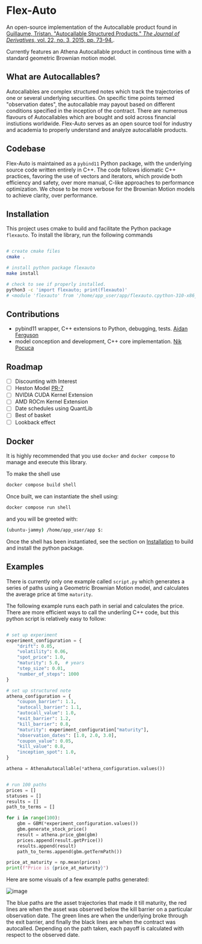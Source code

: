# Flex-Auto

An open-source implementation of the Autocallable product found in [Guillaume, Tristan. "Autocallable Structured Products." *The Journal of Derivatives*, vol. 22, no. 3, 2015, pp. 73-94.](https://www.pm-research.com/content/iijderiv/22/3/73).

Currently features an Athena Autocallable product in continous time with a standard geometric Brownian motion model.

## What are Autocallables?

Autocallables are complex structured notes which track the trajectories of one or several underlying securities. On specific time points termed "observation dates", the autocallable may payout based on different conditions specified in the inception of the contract. There are numerous flavours of Autocallables which are bought and sold across financial instiutions worldwide. Flex-Auto serves as an open source tool for industry and academia to properly understand and analyze autocallable products.

## Codebase 

Flex-Auto is maintained as a `pybind11` Python package, with the underlying source code written entirely in C++. The code follows idiomatic C++ practices, favoring the use of vectors and iterators, which provide both efficiency and safety, over more manual, C-like approaches to performance optimization. We chose to be more verbose for the Brownian Motion models to achieve clarity, over performance. 

## Installation

This project uses cmake to build and facilitate the Python package `flexauto`. To install the library, run the following commands

```bash

# create cmake files
cmake .

# install python package flexauto 
make install 

# check to see if properly installed. 
python3 -c 'import flexauto; print(flexauto)'
# <module 'flexauto' from '/home/app_user/app/flexauto.cpython-310-x86_64-linux-gnu.so'>

```

## Contributions

- pybind11 wrapper, C++ extensions to Python, debugging, tests. [Aidan Ferguson](https://www.linkedin.com/in/aidan-m-ferguson/)
- model conception and development, C++ core implementation. [Nik Pocuca](https://www.linkedin.com/in/pocucan/)

## Roadmap

- [ ] Discounting with Interest
- [ ] Heston Model [PR-7](https://github.com/AMFerg01/Flex-Auto/pull/7)
- [ ] NVIDIA CUDA Kernel Extension
- [ ] AMD ROCm Kernel Extension
- [ ] Date schedules using QuantLib
- [ ] Best of basket
- [ ] Lookback effect

## Docker

It is highly recommended that you use `docker` and `docker compose` to manage and execute this library.

To make the shell use

```bash
docker compose build shell 
```

Once built, we can instantiate the shell using:

```bash
docker compose run shell 
```

and you will be greeted with:

```bash
(ubuntu-jammy) /home/app_user/app $: 
```

Once the shell has been instantiated, see the section on [Installation](#installation) to build and install the python package.

## Examples

There is currently only one example called `script.py` which generates a series of paths using a Geometric Brownian Motion model, and calculates the average price at time `maturity`.

The following example runs each path in serial and calculates the price. There are more efficient ways to call the underling C++ code, but this python script is relatively easy to follow:

```python

# set up experiment
experiment_configuration = {
    "drift": 0.05,
    "volatility": 0.06,
    "spot_price": 1.0,
    "maturity": 5.0,  # years
    "step_size": 0.01,
    "number_of_steps": 1000
}

# set up structured note
athena_configuration = {
    "coupon_barrier": 1.1,
    "autocall_barrier": 1.1,
    "autocall_value": 1.0,
    "exit_barrier": 1.2,
    "kill_barrier": 0.8,
    "maturity": experiment_configuration["maturity"],
    "observation_dates": [1.0, 2.0, 3.0],
    "coupon_value": 0.05,
    "kill_value": 0.8,
    "inception_spot": 1.0,
}

athena = AthenaAutocallable(*athena_configuration.values())


# run 100 paths
prices = []
statuses = []
results = []
path_to_terms = [] 

for i in range(100):
    gbm = GBM(*experiment_configuration.values())
    gbm.generate_stock_price()
    result = athena.price_gbm(gbm)
    prices.append(result.getPrice())
    results.append(result)
    path_to_terms.append(gbm.getTermPath())

price_at_maturity = np.mean(prices)
print(f"Price is {price_at_maturity}")
```

Here are some visuals of a few example paths generated: 


![image](https://github.com/user-attachments/assets/d369bc0a-c8d2-4c7c-9338-9abd756e04e9)

The blue paths are the asset trajectories that made it till maturity, the red lines are when the asset was observed below the kill barrier on a particular observation date. The green lines are when the underlying broke through the exit barrier, and finally the black lines are when the contract was autocalled. 
Depending on the path taken, each payoff is calculated with respect to the observed date. 
